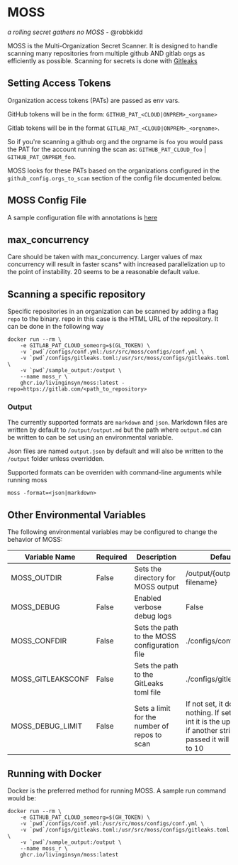 # MOSS
_a rolling secret gathers no MOSS_ - @robbkidd

MOSS is the Multi-Organization Secret Scanner. It is designed to handle scanning many repositories from multiple github AND gitlab orgs as efficiently as possible. Scanning for secrets is done with [Gitleaks](https://github.com/zricethezav/gitleaks)

## Setting Access Tokens
Organization access tokens (PATs) are passed as env vars.

GitHub tokens will be in the form: `GITHUB_PAT_<CLOUD|ONPREM>_<orgname>`

Gitlab tokens will be in the format `GITLAB_PAT_<CLOUD|ONPREM>_<orgname>`. 

So if you're scanning a github org and the orgname is `foo` you would pass the PAT for the account running the scan as: `GITHUB_PAT_CLOUD_foo` | `GITHUB_PAT_ONPREM_foo`. 

MOSS looks for these PATs based on the organizations configured in the `github_config.orgs_to_scan` section of the config file documented below.

## MOSS Config File
A sample configuration file with annotations is [here](./configs/conf.yml)

## max_concurrency
Care should be taken with max_concurrency. Larger values of max concurrency will result in faster scans* with increased parallelization up to the point of instability. 20 seems to be a reasonable default value. 

## Scanning a specific repository
Specific repositories in an organization can be scanned by adding a flag `repo` to the binary. repo in this case is the HTML URL of the repository. It can be done in the following way
```shell
docker run --rm \
    -e GITLAB_PAT_CLOUD_someorg=$(GL_TOKEN) \
    -v `pwd`/configs/conf.yml:/usr/src/moss/configs/conf.yml \
    -v `pwd`/configs/gitleaks.toml:/usr/src/moss/configs/gitleaks.toml \
    -v `pwd`/sample_output:/output \
    --name moss_r \
    ghcr.io/livinginsyn/moss:latest -repo=https://gitlab.com/<path_to_repository>
``` 
### Output
The currently supported formats are `markdown` and `json`. Markdown files are written by default to `/output/output.md` but the path where `output.md` can be written to can be set using an environmental variable.

Json files are named `output.json` by default and will also be written to the `/output` folder unless overridden.

Supported formats can be overriden with command-line arguments while running moss 
```shell
moss -format=<json|markdown>
```

## Other Environmental Variables
The following environmental variables may be configured to change the behavior of MOSS:

|Variable Name|Required|Description|Default|
|---|---|---|---|
|MOSS_OUTDIR|False|Sets the directory for MOSS output|/output/{output filename}|
|MOSS_DEBUG|False|Enabled verbose debug logs|False|
|MOSS_CONFDIR|False|Sets the path to the MOSS configuration file|./configs/conf.yml|
|MOSS_GITLEAKSCONF|False|Sets the path to the GitLeaks toml file|./configs/gitleaks.toml|
|MOSS_DEBUG_LIMIT|False|Sets a limit for the number of repos to scan|If not set, it does nothing. If set to an int it is the upper limit, if another string is passed it will default to 10|

## Running with Docker
Docker is the preferred method for running MOSS. A sample run command would be:

```shell
docker run --rm \
    -e GITHUB_PAT_CLOUD_someorg=$(GH_TOKEN) \
    -v `pwd`/configs/conf.yml:/usr/src/moss/configs/conf.yml \
    -v `pwd`/configs/gitleaks.toml:/usr/src/moss/configs/gitleaks.toml \
    -v `pwd`/sample_output:/output \
    --name moss_r \
    ghcr.io/livinginsyn/moss:latest
```

